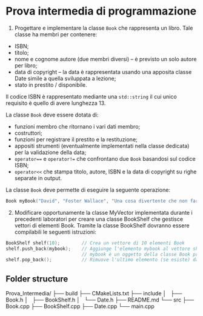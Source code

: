 # Prova intermedia di programmazione

1. Progettare e implementare la classe `Book` che rappresenta un libro. Tale classe ha membri per
contenere:
* ISBN;
* titolo;
* nome e cognome autore (due membri diversi) – è previsto un solo autore per libro;
* data di copyright – la data è rappresentata usando una apposita classe Date simile a quella sviluppata a lezione;
* stato in prestito / disponibile.

Il codice ISBN è rappresentato mediante una `std::string` il cui unico requisito è quello di avere
lunghezza 13.

La classe `Book` deve essere dotata di:
* funzioni membro che ritornano i vari dati membro;
* costruttori;
* funzioni per registrare il prestito e la restituzione;
* appositi strumenti (eventualmente implementati nella classe dedicata) per la validazione della data;
* `operator==` e `operator!=` che confrontano due `Book` basandosi sul codice ISBN;
* `operator<<` che stampa titolo, autore, ISBN e la data di copyright su righe separate in output.

La classe `Book` deve permette di eseguire la seguente operazione:
```cpp
Book myBook("David", "Foster Wallace", "Una cosa divertente che non farò mai più", "887-521-837-4")
```
2. Modificare opportunamente la classe MyVector implementata durante i precedenti laboratori per creare una classe BookShelf che gestisce vettori di elementi Book. Tramite la classe BookShelf dovranno essere compilabili le seguenti istruzioni:
```cpp
BookShelf shelf(10);        // Crea un vettore di 10 elementi Book
shelf.push_back(mybook);    // Aggiunge l'elemento mybook al vettore shelf;
                            // mybook è un oggetto della classe Book precedentemente creato
shelf.pop_back();           // Rimuove l'ultimo elemento (se esiste) dal vettore shelf
```

## Folder structure
Prova_Intermedia/
├── build
├── CMakeLists.txt
├── include
│   ├── Book.h
│   ├── BookShelf.h
│   └── Date.h
├── README.md
└── src
    ├── Book.cpp
    ├── BookShelf.cpp
    ├── Date.cpp
    └── main.cpp
